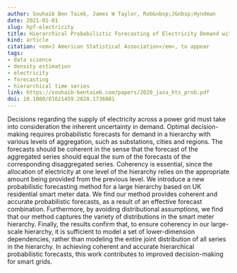 ```yaml
---
author: Souhaib Ben Taieb, James W Taylor, Rob&nbsp;J&nbsp;Hyndman
date: 2021-01-01
slug: hpf-electricity
title: Hierarchical Probabilistic Forecasting of Electricity Demand with Smart Meter Data
kind: article
citation: <em>J American Statistical Association</em>, to appear
tags:
- data science
- density estimation
- electricity
- forecasting
- hierarchical time series
link: https://souhaib-bentaieb.com/papers/2020_jasa_hts_prob.pdf
doi: 10.1080/01621459.2020.1736081
---
```


Decisions regarding the supply of electricity across a power grid must take into consideration the inherent uncertainty in demand. Optimal decision-making requires probabilistic forecasts for demand in a hierarchy with various levels of aggregation, such as substations, cities and regions. The forecasts should be coherent in the sense that the forecast of the aggregated series should equal the sum of the forecasts of the corresponding disaggregated series. Coherency is essential, since the allocation of electricity at one level of the hierarchy relies on the appropriate amount being provided from the previous level. We introduce a new probabilistic forecasting method for a large hierarchy based on UK residential smart meter data. We find our method provides coherent and accurate probabilistic forecasts, as a result of an effective forecast combination. Furthermore, by avoiding distributional assumptions, we find that our method captures the variety of distributions in the smart meter hierarchy. Finally, the results confirm that, to ensure coherency in our large-scale hierarchy, it is sufficient to model a set of lower-dimension dependencies, rather than modeling the entire joint distribution of all series in the hierarchy. In achieving coherent and accurate hierarchical probabilistic forecasts, this work contributes to improved decision-making for smart grids.

